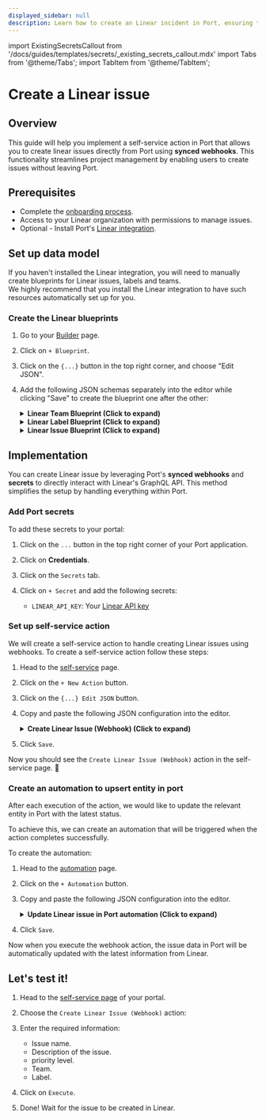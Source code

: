 ```yaml
---
displayed_sidebar: null
description: Learn how to create an Linear incident in Port, ensuring timely resolution and effective incident management.
---
```


import ExistingSecretsCallout from '/docs/guides/templates/secrets/_existing_secrets_callout.mdx'
import Tabs from '@theme/Tabs';
import TabItem from '@theme/TabItem';

# Create a Linear issue

## Overview
This guide will help you implement a self-service action in Port that allows you to create linear issues directly from Port using **synced webhooks**.
This functionality streamlines project management by enabling users to create issues without leaving Port.


## Prerequisites

- Complete the [onboarding process](/getting-started/overview).
- Access to your Linear organization with permissions to manage issues.
- Optional - Install Port's [Linear integration](https://docs.port.io/build-your-software-catalog/sync-data-to-catalog/project-management/linear/).

## Set up data model

If you haven't installed the Linear integration, you will need to manually create blueprints for Linear issues, labels and teams.  
We highly recommend that you install the Linear integration to have such resources automatically set up for you. 

<h3>Create the Linear blueprints</h3>

1. Go to your [Builder](https://app.getport.io/settings/data-model) page.
2. Click on `+ Blueprint`.
3. Click on the `{...}` button in the top right corner, and choose "Edit JSON".
4. Add the following JSON schemas separately into the editor while clicking "Save" to create the blueprint one after the other:

    <details>
    <summary><b>Linear Team Blueprint (Click to expand)</b></summary>

    ```json showLineNumbers
    {
    "identifier": "linearTeam",
    "description": "A Linear team",
    "title": "Linear Team",
    "icon": "Linear",
    "schema": {
        "properties": {
        "description": {
            "type": "string",
            "title": "Description",
            "description": "Team description"
        },
        "workspaceName": {
            "type": "string",
            "title": "Workspace Name",
            "description": "The name of the workspace this team belongs to"
        },
        "url": {
            "title": "Team URL",
            "type": "string",
            "format": "url",
            "description": "URL to the team in Linear"
        }
        },
        "required": []
    },
    "mirrorProperties": {},
    "calculationProperties": {},
    "aggregationProperties": {},
    "relations": {}
    }
    ```
    </details>


    <details>
    <summary><b>Linear Label Blueprint (Click to expand)</b></summary>

    ```json showLineNumbers
    {
    "identifier": "linearLabel",
    "description": "A Linear label",
    "title": "Linear Label",
    "icon": "Linear",
    "schema": {
        "properties": {
        "isGroup": {
            "type": "boolean",
            "title": "Is group",
            "description": "Whether this label is considered to be a group"
        }
        },
        "required": []
    },
    "mirrorProperties": {},
    "calculationProperties": {},
    "aggregationProperties": {},
    "relations": {
        "parentLabel": {
        "title": "Parent Label",
        "target": "linearLabel",
        "required": false,
        "many": false
        },
        "childLabels": {
        "title": "Child Labels",
        "target": "linearLabel",
        "required": false,
        "many": true
        }
    }
    }
    ```
    </details>


    <details>
    <summary><b>Linear Issue Blueprint (Click to expand)</b></summary>

    ```json showLineNumbers
    {
    "identifier": "linearIssue",
    "title": "Linear Issue",
    "icon": "Linear",
    "schema": {
        "properties": {
        "url": {
            "title": "Issue URL",
            "type": "string",
            "format": "url",
            "description": "URL to the issue in Linear"
        },
        "status": {
            "title": "Status",
            "type": "string",
            "description": "The status of the issue"
        },
        "assignee": {
            "title": "Assignee",
            "type": "string",
            "format": "user",
            "description": "The user assigned to the issue"
        },
        "creator": {
            "title": "Creator",
            "type": "string",
            "description": "The user that created to the issue",
            "format": "user"
        },
        "priority": {
            "title": "Priority",
            "type": "string",
            "description": "The priority of the issue"
        },
        "created": {
            "title": "Created At",
            "type": "string",
            "description": "The created datetime of the issue",
            "format": "date-time"
        },
        "updated": {
            "title": "Updated At",
            "type": "string",
            "description": "The updated datetime of the issue",
            "format": "date-time"
        }
        },
        "required": []
    },
    "mirrorProperties": {},
    "calculationProperties": {},
    "aggregationProperties": {},
    "relations": {
        "labels": {
        "title": "Labels",
        "target": "linearLabel",
        "required": false,
        "many": true
        },
        "parentIssue": {
        "title": "Parent Issue",
        "target": "linearIssue",
        "required": false,
        "many": false
        },
        "team": {
        "title": "Team",
        "description": "The Linear team that contains this issue",
        "target": "linearTeam",
        "required": false,
        "many": false
        }
    }
    }
    ```
    </details>


## Implementation

You can create Linear issue by leveraging Port's **synced webhooks** and **secrets** to directly interact with Linear's GraphQL API. This method simplifies the setup by handling everything within Port.

<h3>Add Port secrets</h3>

<ExistingSecretsCallout integration="Linear" />

To add these secrets to your portal:

1. Click on the `...` button in the top right corner of your Port application.

2. Click on **Credentials**.

3. Click on the `Secrets` tab.

4. Click on `+ Secret` and add the following secrets:
    - `LINEAR_API_KEY`: Your [Linear API key](https://developers.linear.app/docs/graphql/working-with-the-graphql-api#personal-api-keys)


<h3> Set up self-service action </h3>

We will create a self-service action to handle creating Linear issues using webhooks.
To create a self-service action follow these steps:

1. Head to the [self-service](https://app.getport.io/self-serve) page.
2. Click on the `+ New Action` button.
3. Click on the `{...} Edit JSON` button.
4. Copy and paste the following JSON configuration into the editor.

    <details>
    <summary><b>Create Linear Issue (Webhook) (Click to expand)</b></summary>

    ```json showLineNumbers
    {
    "identifier": "create_linear_issue_webhook",
    "title": "Create Linear Issue (Webhook)",
    "icon": "Linear",
    "description": "Create a new Linear Issue",
    "trigger": {
        "type": "self-service",
        "operation": "CREATE",
        "userInputs": {
        "properties": {
            "name": {
            "icon": "DefaultProperty",
            "type": "string",
            "title": "Name",
            "description": "The name or title of the issue"
            },
            "priority": {
            "icon": "DefaultProperty",
            "title": "Priority",
            "type": "string",
            "enum": [
                "Urgent",
                "High",
                "Medium",
                "Low"
            ],
            "enumColors": {
                "Urgent": "red",
                "High": "orange",
                "Medium": "blue",
                "Low": "darkGray"
            }
            },
            "description": {
            "type": "string",
            "title": "Description",
            "description": "Detailed description about the issue"
            },
            "team": {
            "title": "Team",
            "type": "string",
            "blueprint": "linearTeam",
            "sort": {
                "property": "$title",
                "order": "ASC"
            },
            "format": "entity"
            },
            "labels": {
            "title": "Labels",
            "icon": "DefaultProperty",
            "type": "array",
            "items": {
                "type": "string",
                "format": "entity",
                "blueprint": "linearLabel"
            }
            }
        },
        "required": [
            "team",
            "name",
            "labels"
        ],
        "order": [
            "name",
            "description",
            "priority",
            "team",
            "labels"
        ]
        }
    },
    "invocationMethod": {
        "type": "WEBHOOK",
        "url": "https://api.linear.app/graphql",
        "agent": false,
        "synchronized": true,
        "method": "POST",
        "headers": {
        "Authorization": "{{.secrets.LINEAR_API_KEY}}",
        "Content-Type": "application/json"
        },
        "body": {
        "query": "mutation IssueCreate($title: String!, $description: String, $teamId: String!, $priority: Int, $labelIds: [String!]) { issueCreate(input: { title: $title, description: $description, teamId: $teamId, priority: $priority, labelIds: $labelIds }) { success issue { id title priority createdAt updatedAt number labelIds priorityLabel url description team { id name } creator { name email } state { name } } } }",
        "variables": {
            "title": "{{.inputs.name}}",
            "description": "{{.inputs.description}}",
            "teamId": "{{.inputs.team.identifier}}",
            "priority": "{{ if .inputs.priority == \"Urgent\" then 1 elif .inputs.priority == \"High\" then 2 elif .inputs.priority == \"Medium\" then 3 elif .inputs.priority == \"Low\" then 4 else 0 end }}",
            "labelIds": "{{.inputs.labels | map (.identifier)}}"
        }
        }
    },
    "requiredApproval": false
    }
    ```
    :::tip Mapping Linear Team
    If you've installed Port's Linear integration, the `identifier` of the `team` kind is mapped to `.key` by default. However, creating issues in Linear requires the team's UUID (`.id`).

    To fix this, go to your Data Sources page and update the mapping by setting `identifier: .id` instead of `.key`, as shown below:

    ```yaml showLineNumbers
    - kind: team
      selector:
        query: 'true'
      port:
        entity:
          mappings:
            identifier: .id
            title: .name
            blueprint: '"linearTeam"'
            properties:
              description: .description
              workspaceName: .organization.name
              url: '"https://linear.app/" + .organization.urlKey + "/team/" + .key'
    ```
    :::
    </details>

5. Click `Save`.

Now you should see the `Create Linear Issue (Webhook)` action in the self-service page. 🎉

<h3> Create an automation to upsert entity in port </h3>

After each execution of the action, we would like to update the relevant entity in Port with the latest status.  

To achieve this, we can create an automation that will be triggered when the action completes successfully.

To create the automation:

1. Head to the [automation](https://app.getport.io/settings/automations) page.

2. Click on the `+ Automation` button.

3. Copy and paste the following JSON configuration into the editor.

    <details>
    <summary><b>Update Linear issue in Port automation (Click to expand)</b></summary>

    ```json showLineNumbers
    {
    "identifier": "linear_issue_sync_status",
    "title": "Sync Linear Issue Status",
    "description": "Update Linear issue data in Port after creation",
    "trigger": {
        "type": "automation",
        "event": {
        "type": "RUN_UPDATED",
        "actionIdentifier": "create_linear_issue_webhook"
        },
        "condition": {
        "type": "JQ",
        "expressions": [
            ".diff.after.status == \"SUCCESS\""
        ],
        "combinator": "and"
        }
    },
    "invocationMethod": {
        "type": "UPSERT_ENTITY",
        "blueprintIdentifier": "linearIssue",
        "mapping": {
        "identifier": "{{.event.diff.after.response.data.issueCreate.issue.id}}",
        "title": "{{.event.diff.after.response.data.issueCreate.issue.title}}",
        "properties": {
            "url": "{{.event.diff.after.response.data.issueCreate.issue.url}}",
            "priority": "{{.event.diff.after.response.data.issueCreate.issue.priorityLabel}}",
            "status": "{{.event.diff.after.response.data.issueCreate.issue.state.name}}",
            "description": "{{.event.diff.after.response.data.issueCreate.issue.description}}",
            "creator": "{{.event.diff.after.response.data.issueCreate.issue.creator.email}}",
            "created": "{{.event.diff.after.response.data.issueCreate.issue.createdAt}}",
            "updated": "{{.event.diff.after.response.data.issueCreate.issue.updatedAt}}"
        },
        "relations": {
            "team": "{{.event.diff.after.response.data.issueCreate.issue.team.id}}",
            "labels": "{{.event.diff.after.response.data.issueCreate.issue.labelIds}}"
        }
        }
    },
    "publish": true
    }
    ```
    </details>

4. Click `Save`.

Now when you execute the webhook action, the issue data in Port will be automatically updated with the latest information from Linear.


## Let's test it!

1. Head to the [self-service page](https://app.getport.io/self-serve) of your portal.

2. Choose the `Create Linear Issue (Webhook)` action:

3. Enter the required information:
   - Issue name.
   - Description of the issue.
   - priority level.
   - Team.
   - Label.

4. Click on `Execute`.

5. Done! Wait for the issue to be created in Linear.
